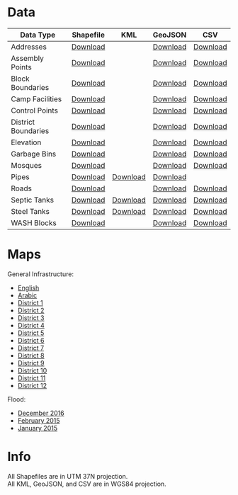 # Data

| Data Type | Shapefile | KML | GeoJSON | CSV |
|---|---|---|---|---|
| Addresses | [Download](https://github.com/impact-initiatives/reach-jor-zaatari-data/raw/master/data/address/Addresses_2016_12.shp.zip?raw=true) |  | [Download](https://cdn.rawgit.com/impact-initiatives/reach-jor-zaatari-data/master/data/address/Addresses_2016_12.geojson) | [Download](https://cdn.rawgit.com/impact-initiatives/reach-jor-zaatari-data/master/data/address/Addresses_2016_12.csv) |
| Assembly Points | [Download](https://github.com/impact-initiatives/reach-jor-zaatari-data/raw/master/data/assembly-points/AssemblyPoints.shp.zip?raw=true) |  | [Download](https://cdn.rawgit.com/impact-initiatives/reach-jor-zaatari-data/master/data/assembly-points/AssemblyPoints.geojson) | [Download](https://cdn.rawgit.com/impact-initiatives/reach-jor-zaatari-data/master/data/assembly-points/AssemblyPoints.csv) |
| Block Boundaries | [Download](https://github.com/impact-initiatives/reach-jor-zaatari-data/raw/master/data/block-boundaries/BlockBoundaries_2016_12.shp.zip?raw=true) |  | [Download](https://cdn.rawgit.com/impact-initiatives/reach-jor-zaatari-data/master/data/block-boundaries/BlockBoundaries_2016_12.geojson) | [Download](https://cdn.rawgit.com/impact-initiatives/reach-jor-zaatari-data/master/data/block-boundaries/BlockBoundaries_2016_12.csv) |
| Camp Facilities | [Download](https://github.com/impact-initiatives/reach-jor-zaatari-data/raw/master/data/camp-facilities/CampFacilities_2017_02.shp.zip?raw=true) |  | [Download](https://cdn.rawgit.com/impact-initiatives/reach-jor-zaatari-data/master/data/camp-facilities/CampFacilities_2017_02.geojson) | [Download](https://cdn.rawgit.com/impact-initiatives/reach-jor-zaatari-data/master/data/camp-facilities/CampFacilities_2017_02.csv) |
| Control Points | [Download](https://github.com/impact-initiatives/reach-jor-zaatari-data/raw/master/data/control-point/ControlPoints_2016_07.shp.zip?raw=true) |  | [Download](https://cdn.rawgit.com/impact-initiatives/reach-jor-zaatari-data/master/data/control-point/ControlPoints_2016_07.geojson) | [Download](https://cdn.rawgit.com/impact-initiatives/reach-jor-zaatari-data/master/data/control-point/ControlPoints_2016_07.csv) |
| District Boundaries | [Download](https://github.com/impact-initiatives/reach-jor-zaatari-data/raw/master/data/district-boundaries/DistrictBoundaries_2016_12.shp.zip?raw=true) |  | [Download](https://cdn.rawgit.com/impact-initiatives/reach-jor-zaatari-data/master/data/district-boundaries/DistrictBoundaries_2016_12.geojson) | [Download](https://cdn.rawgit.com/impact-initiatives/reach-jor-zaatari-data/master/data/district-boundaries/DistrictBoundaries_2016_12.csv) |
| Elevation | [Download](https://github.com/impact-initiatives/reach-jor-zaatari-data/raw/master/data/elevation/Elevation_2015_02.shp.zip?raw=true) |  | [Download](https://cdn.rawgit.com/impact-initiatives/reach-jor-zaatari-data/master/data/elevation/Elevation_2015_02.geojson) | [Download](https://cdn.rawgit.com/impact-initiatives/reach-jor-zaatari-data/master/data/elevation/Elevation_2015_02.csv) |
| Garbage Bins | [Download](https://github.com/impact-initiatives/reach-jor-zaatari-data/raw/master/data/garbage-bins/GarbageBins_2016_10.shp.zip?raw=true) |  | [Download](https://cdn.rawgit.com/impact-initiatives/reach-jor-zaatari-data/master/data/garbage-bins/GarbageBins_2016_10.geojson) | [Download](https://cdn.rawgit.com/impact-initiatives/reach-jor-zaatari-data/master/data/garbage-bins/GarbageBins_2016_10.csv) |
| Mosques | [Download](https://github.com/impact-initiatives/reach-jor-zaatari-data/raw/master/data/mosques/Mosques_2017_01.shp.zip?raw=true) |  | [Download](https://cdn.rawgit.com/impact-initiatives/reach-jor-zaatari-data/master/data/mosques/Mosques_2017_01.geojson) | [Download](https://cdn.rawgit.com/impact-initiatives/reach-jor-zaatari-data/master/data/mosques/Mosques_2017_01.csv) |
| Pipes | [Download](https://github.com/impact-initiatives/reach-jor-zaatari-data/raw/master/data/pipes/Pipes_2016_10.shp.zip?raw=true) | [Download](https://cdn.rawgit.com/impact-initiatives/reach-jor-zaatari-data/master/data/pipes/Pipes_2016_10.kml) | [Download](https://cdn.rawgit.com/impact-initiatives/reach-jor-zaatari-data/master/data/pipes/Pipes_2016_10.geojson) | |
| Roads | [Download](https://github.com/impact-initiatives/reach-jor-zaatari-data/raw/master/data/roads/Roads_2016_12.shp.zip?raw=true) |  | [Download](https://cdn.rawgit.com/impact-initiatives/reach-jor-zaatari-data/master/data/roads/Roads_2016_12.geojson) | [Download](https://cdn.rawgit.com/impact-initiatives/reach-jor-zaatari-data/master/data/roads/Roads_2016_12.csv) |
| Septic Tanks | [Download](https://github.com/impact-initiatives/reach-jor-zaatari-data/raw/master/data/septic-tanks/SepticTanks_2017_01.shp.zip?raw=true) | [Download](https://cdn.rawgit.com/impact-initiatives/reach-jor-zaatari-data/master/data/septic-tanks/SepticTanks_2017_01.kml) | [Download](https://cdn.rawgit.com/impact-initiatives/reach-jor-zaatari-data/master/data/septic-tanks/SepticTanks_2017_01.geojson) | [Download](https://cdn.rawgit.com/impact-initiatives/reach-jor-zaatari-data/master/data/septic-tanks/SepticTanks_2017_01.csv) |
| Steel Tanks | [Download](https://github.com/impact-initiatives/reach-jor-zaatari-data/raw/master/data/steel-tanks/SteelTanks_2016_11.shp.zip?raw=true) | [Download](https://cdn.rawgit.com/impact-initiatives/reach-jor-zaatari-data/master/data/steel-tanks/SteelTanks_2016_11.kml) | [Download](https://cdn.rawgit.com/impact-initiatives/reach-jor-zaatari-data/master/data/steel-tanks/SteelTanks_2016_11.geojson) | [Download](https://cdn.rawgit.com/impact-initiatives/reach-jor-zaatari-data/master/data/steel-tanks/SteelTanks_2016_11.csv) |
| WASH Blocks | [Download](https://github.com/impact-initiatives/reach-jor-zaatari-data/raw/master/data/wash-blocks/WashBlocks_2016_09.shp.zip?raw=true) |  | [Download](https://cdn.rawgit.com/impact-initiatives/reach-jor-zaatari-data/master/data/wash-blocks/WashBlocks_2016_09.geojson) | [Download](https://cdn.rawgit.com/impact-initiatives/reach-jor-zaatari-data/master/data/wash-blocks/WashBlocks_2016_09.csv) |

# Maps

General Infrastructure:

- [English](https://github.com/impact-initiatives/reach-jor-zaatari-data/raw/master/maps/general-infrastructure/REACH_JOR_Map_Zaatari_CCM_General_Infrastructure_Dec2016.pdf?raw=true)
- [Arabic](https://github.com/impact-initiatives/reach-jor-zaatari-data/raw/master/maps/general-infrastructure/REACH_JOR_Map_Zaatari_CCM_General_Infrastructure_Dec2016_Ar.pdf?raw=true) 
- [District 1](https://github.com/impact-initiatives/reach-jor-zaatari-data/raw/master/maps/general-infrastructure/district/REACH_JOR_Map_Zaatari_CCM_General_Infrastructure_District_01_Dec2016.pdf?raw=true)
- [District 2](https://github.com/impact-initiatives/reach-jor-zaatari-data/raw/master/maps/general-infrastructure/district/REACH_JOR_Map_Zaatari_CCM_General_Infrastructure_District_02_Dec2016.pdf?raw=true)
- [District 3](https://github.com/impact-initiatives/reach-jor-zaatari-data/raw/master/maps/general-infrastructure/district/REACH_JOR_Map_Zaatari_CCM_General_Infrastructure_District_03_Dec2016.pdf?raw=true)
- [District 4](https://github.com/impact-initiatives/reach-jor-zaatari-data/raw/master/maps/general-infrastructure/district/REACH_JOR_Map_Zaatari_CCM_General_Infrastructure_District_04_Dec2016.pdf?raw=true)
- [District 5](https://github.com/impact-initiatives/reach-jor-zaatari-data/raw/master/maps/general-infrastructure/district/REACH_JOR_Map_Zaatari_CCM_General_Infrastructure_District_05_Dec2016.pdf?raw=true)
- [District 6](https://github.com/impact-initiatives/reach-jor-zaatari-data/raw/master/maps/general-infrastructure/district/REACH_JOR_Map_Zaatari_CCM_General_Infrastructure_District_06_Dec2016.pdf?raw=true)
- [District 7](https://github.com/impact-initiatives/reach-jor-zaatari-data/raw/master/maps/general-infrastructure/district/REACH_JOR_Map_Zaatari_CCM_General_Infrastructure_District_07_Dec2016.pdf?raw=true)
- [District 8](https://github.com/impact-initiatives/reach-jor-zaatari-data/raw/master/maps/general-infrastructure/district/REACH_JOR_Map_Zaatari_CCM_General_Infrastructure_District_08_Dec2016.pdf?raw=true)
- [District 9](https://github.com/impact-initiatives/reach-jor-zaatari-data/raw/master/maps/general-infrastructure/district/REACH_JOR_Map_Zaatari_CCM_General_Infrastructure_District_09_Dec2016.pdf?raw=true)
- [District 10](https://github.com/impact-initiatives/reach-jor-zaatari-data/raw/master/maps/general-infrastructure/district/REACH_JOR_Map_Zaatari_CCM_General_Infrastructure_District_10_Dec2016.pdf?raw=true)
- [District 11](https://github.com/impact-initiatives/reach-jor-zaatari-data/raw/master/maps/general-infrastructure/district/REACH_JOR_Map_Zaatari_CCM_General_Infrastructure_District_11_Dec2016.pdf?raw=true)
- [District 12](https://github.com/impact-initiatives/reach-jor-zaatari-data/raw/master/maps/general-infrastructure/district/REACH_JOR_Map_Zaatari_CCM_General_Infrastructure_District_12_Dec2016.pdf?raw=true)

Flood:

- [December 2016](https://github.com/impact-initiatives/reach-jor-zaatari-data/raw/master/maps/flood/REACH_JOR_Map_Zaatari_FloodDamage_Dec2016.pdf?raw=true)
- [February 2015](https://github.com/impact-initiatives/reach-jor-zaatari-data/raw/master/maps/flood/archive/REACH_JOR_Map_Zaatari_JanaStormAffectedAreasSaturday_21Feb2015_A1.pdf?raw=true)
- [January 2015](https://github.com/impact-initiatives/reach-jor-zaatari-data/raw/master/maps/flood/archive/REACH_JOR_Map_Zaatari_StormAffectedAreas_Overall_26Jan2015_A3.pdf?raw=true)

# Info

All Shapefiles are in UTM 37N projection.  
All KML, GeoJSON, and CSV are in WGS84 projection.
